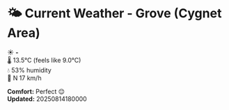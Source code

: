 # 🌤️ Current Weather - Grove (Cygnet Area)

☀️ **-**  
🌡️ 13.5°C (feels like 9.0°C)  
💧 53% humidity  
💨 N 17 km/h  

**Comfort:** Perfect 😌  
**Updated:** 20250814180000
